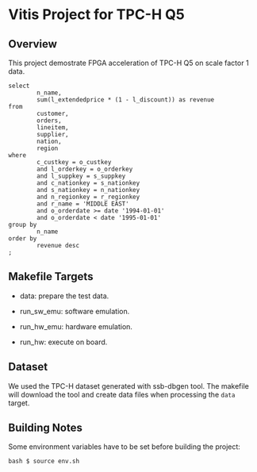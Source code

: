 # Vitis Project for TPC-H Q5

## Overview

This project demostrate FPGA acceleration of TPC-H Q5 on scale factor 1 data.

```
select
        n_name,
        sum(l_extendedprice * (1 - l_discount)) as revenue
from
        customer,
        orders,
        lineitem,
        supplier,
        nation,
        region
where
        c_custkey = o_custkey
        and l_orderkey = o_orderkey
        and l_suppkey = s_suppkey
        and c_nationkey = s_nationkey
        and s_nationkey = n_nationkey
        and n_regionkey = r_regionkey
        and r_name = 'MIDDLE EAST'
        and o_orderdate >= date '1994-01-01'
        and o_orderdate < date '1995-01-01'
group by
        n_name
order by
        revenue desc
;
```

## Makefile Targets

  * data: prepare the test data.

  * run\_sw\_emu: software emulation.

  * run\_hw\_emu: hardware emulation.

  * run\_hw: execute on board.

## Dataset

We used the TPC-H dataset generated with ssb-dbgen tool.
The makefile will download the tool and create data files when processing the `data` target.

## Building Notes

Some environment variables have to be set before building the project:
```
bash $ source env.sh
```
